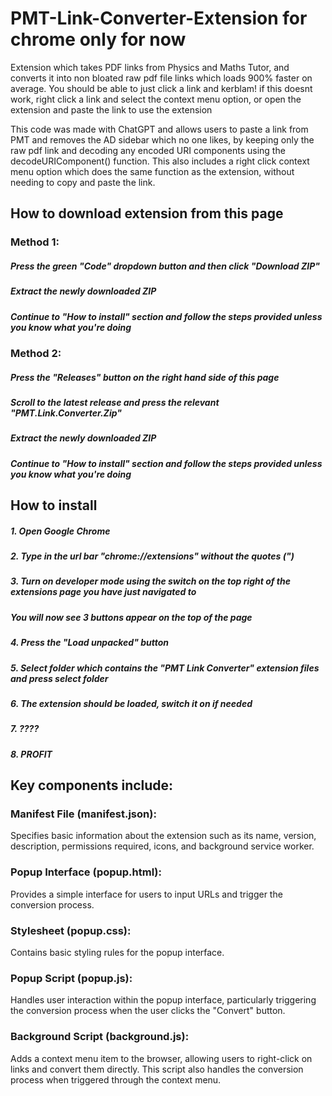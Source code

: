 # PMT-Link-Converter-Extension for chrome only for now
Extension which takes PDF links from Physics and Maths Tutor, and converts it into non bloated raw pdf file links which loads 900% faster on average.
You should be able to just click a link and kerblam!
if this doesnt work, right click a link and select the context menu option, or open the extension and paste the link to use the extension


This code was made with ChatGPT and allows users to paste a link from PMT and removes the AD sidebar which no one likes, by keeping only the raw pdf link and decoding any encoded URI components using the decodeURIComponent() function.
This also includes a right click context menu option which does the same function as the extension, without needing to copy and paste the link.

## How to download extension from this page
### Method 1:
##### Press the green "Code" dropdown button and then click "Download ZIP"
##### Extract the newly downloaded ZIP
##### Continue to "How to install" section and follow the steps provided unless you know what you're doing

### Method 2:
##### Press the "Releases" button on the right hand side of this page
##### Scroll to the latest release and press the relevant "PMT.Link.Converter.Zip"
##### Extract the newly downloaded ZIP
##### Continue to "How to install" section and follow the steps provided unless you know what you're doing


## How to install
##### 1. Open Google Chrome
##### 2. Type in the url bar "chrome://extensions" without the quotes (")
##### 3. Turn on developer mode using the switch on the top right of the extensions page you have just navigated to
#####    You will now see 3 buttons appear on the top of the page
##### 4. Press the "Load unpacked" button
##### 5. Select folder which contains the "PMT Link Converter" extension files and press select folder
##### 6. The extension should be loaded, switch it on if needed
##### 7. ????
##### 8. PROFIT


## Key components include:

### Manifest File (manifest.json):
Specifies basic information about the extension such as its name, version, description, permissions required, icons, and background service worker.

### Popup Interface (popup.html):
Provides a simple interface for users to input URLs and trigger the conversion process.

### Stylesheet (popup.css):
Contains basic styling rules for the popup interface.

### Popup Script (popup.js):
Handles user interaction within the popup interface, particularly triggering the conversion process when the user clicks the "Convert" button.

### Background Script (background.js):
Adds a context menu item to the browser, allowing users to right-click on links and convert them directly. This script also handles the conversion process when triggered through the context menu.
